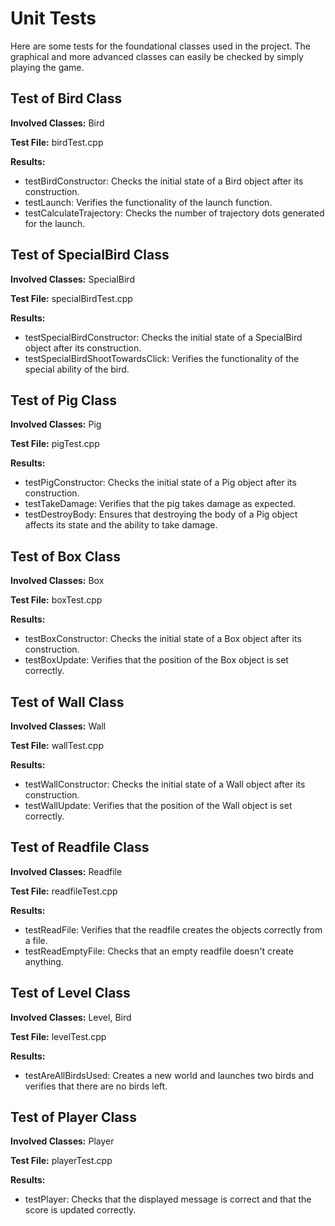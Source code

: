 # Unit Tests
  Here are some tests for the foundational classes used in the project. The graphical and more advanced classes can easily be checked by simply playing the game.

## Test of Bird Class

**Involved Classes:**
  Bird

**Test File:**
  birdTest.cpp

**Results:**
  - testBirdConstructor: Checks the initial state of a Bird object after its construction.
  - testLaunch: Verifies the functionality of the launch function.
  - testCalculateTrajectory: Checks the number of trajectory dots generated for the launch.

## Test of SpecialBird Class

**Involved Classes:**
  SpecialBird

**Test File:**
  specialBirdTest.cpp

**Results:**
  - testSpecialBirdConstructor: Checks the initial state of a SpecialBird object after its construction.
  - testSpecialBirdShootTowardsClick: Verifies the functionality of the special ability of the bird.

## Test of Pig Class

**Involved Classes:**
  Pig

**Test File:**
  pigTest.cpp

**Results:**
  - testPigConstructor: Checks the initial state of a Pig object after its construction.
  - testTakeDamage: Verifies that the pig takes damage as expected.
  - testDestroyBody: Ensures that destroying the body of a Pig object affects its state and the ability to take damage.

## Test of Box Class

**Involved Classes:**
  Box

**Test File:**
  boxTest.cpp

**Results:**
  - testBoxConstructor: Checks the initial state of a Box object after its construction.
  - testBoxUpdate: Verifies that the position of the Box object is set correctly.

## Test of Wall Class

**Involved Classes:**
  Wall

**Test File:**
  wallTest.cpp

**Results:**
  - testWallConstructor: Checks the initial state of a Wall object after its construction.
  - testWallUpdate: Verifies that the position of the Wall object is set correctly.

## Test of Readfile Class

**Involved Classes:**
  Readfile

**Test File:**
  readfileTest.cpp

**Results:**
  - testReadFile: Verifies that the readfile creates the objects correctly from a file.
  - testReadEmptyFile: Checks that an empty readfile doesn't create anything.

## Test of Level Class

**Involved Classes:**
  Level, Bird

**Test File:**
  levelTest.cpp

**Results:**
  - testAreAllBirdsUsed: Creates a new world and launches two birds and verifies that there are no birds left.

 ## Test of Player Class

**Involved Classes:**
  Player

**Test File:**
  playerTest.cpp

**Results:**
  - testPlayer: Checks that the displayed message is correct and that the score is updated correctly.